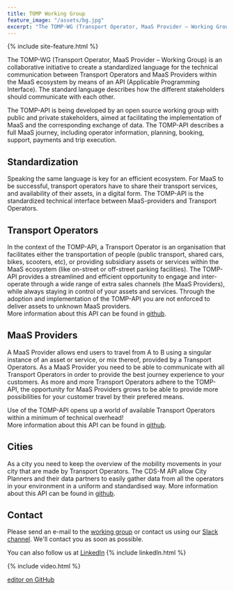 ```yaml
---
title: TOMP Working Group
feature_image: "/assets/bg.jpg"
excerpt: "The TOMP-WG (Transport Operator, MaaS Provider – Working Group) is an collaborative initiative to create a standardized language for the technical communication between Transport Operators and MaaS Providers."
---
```


{% include site-feature.html %}

The TOMP-WG (Transport Operator, MaaS Provider – Working Group) is an collaborative initiative to create a standardized language for the technical communication between Transport Operators and MaaS Providers within the MaaS ecosystem by means of an API (Applicable Programming Interface). The standard language describes how the different stakeholders should communicate with each other.

The TOMP-API is being developed by an open source working group with public and private stakeholders, aimed at facilitating the implementation of MaaS and the corresponding exchange of data. The TOMP-API describes a full MaaS journey, including operator information, planning, booking, support, payments and trip execution.

## Standardization
Speaking the same language is key for an efficient ecosystem. For MaaS to be successful, transport operators have to share their transport services, and availability of their assets, in a digital form. The TOMP-API is the standardized technical interface between MaaS-providers and Transport Operators.

## Transport Operators
In the context of the TOMP-API, a Transport Operator is an organisation that facilitates either the transportation of people (public transport, shared cars, bikes, scooters, etc), or providing subsidiary assets or services within the MaaS ecosystem (like on-street or off-street parking facilities). The TOMP-API provides a streamlined and efficient opportunity to engage and inter-operate through a wide range of extra sales channels (the MaaS Providers), while always staying in control of your assets and services. Through the adoption and implementation of the TOMP-API you are not enforced to deliver assets to unknown MaaS providers.  
More information about this API can be found in [github](https://github.com/TOMP-WG/TOMP-API/wiki).

## MaaS Providers
A MaaS Provider allows end users to travel from A to B using a singular instance of an asset or service, or mix thereof, provided by a Transport Operators. As a MaaS Provider you need to be able to communicate with all Transport Operators in order to provide the best journey experience to your customers. As more and more Transport Operators adhere to the TOMP-API, the opportunity for MaaS Providers grows to be able to provide more possibilities for your customer travel by their prefered means.

Use of the TOMP-API opens up a world of available Transport Operators within a minimum of technical overhead!  
More information about this API can be found in [github](https://github.com/TOMP-WG/TOMP-API/wiki).

## Cities
As a city you need to keep the overview of the mobility movements in your city that are made by Transport Operators. The CDS-M API allow City Planners and their data partners to easily gather data from all the operators in your environment in a uniform and standardised way.
More information about this API can be found in [github](https://github.com/TOMP-WG/CDS-M/wiki).

## Contact
Please send an e-mail to the [working group](mailto:tompworkinggroup@gmail.com) or contact us using our [Slack channel](https://join.slack.com/t/tomp-wg/shared_invite/zt-e3fftun7-qCs8FyXZPPy9pt_opyFw0Q). We'll contact you as soon as possible.  

You can also follow us at [LinkedIn](https://www.linkedin.com/company/tomp-wg) {% include linkedIn.html %}

{% include video.html %}

[editor on GitHub](https://github.com/TOMP-WG/TOMP-API/edit/gh-pages/index.md)
